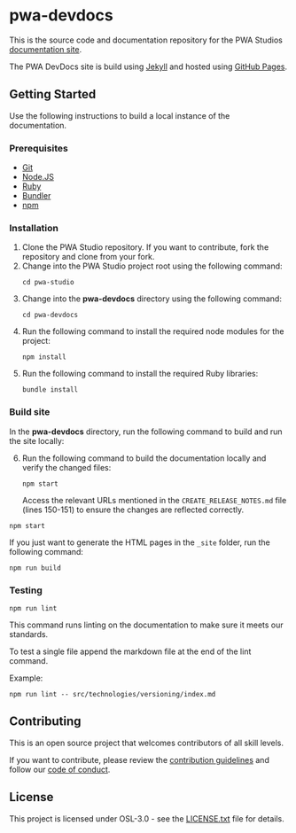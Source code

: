 # pwa-devdocs

This is the source code and documentation repository for the PWA Studios [documentation site].

The PWA DevDocs site is build using [Jekyll] and hosted using [GitHub Pages].

## Getting Started

Use the following instructions to build a local instance of the documentation.

### Prerequisites

-   [Git]
-   [Node.JS]
-   [Ruby]
-   [Bundler]
-   [npm]

### Installation

1.  Clone the PWA Studio repository. If you want to contribute, fork the repository and clone from your fork.
2.  Change into the PWA Studio project root using the following command:
    ```
    cd pwa-studio
    ```
3.  Change into the **pwa-devdocs** directory using the following command:
    ```
    cd pwa-devdocs
    ```
4.  Run the following command to install the required node modules for the project:
    ```
    npm install
    ```
5.  Run the following command to install the required Ruby libraries:
    ```
    bundle install
    ```

### Build site

In the **pwa-devdocs** directory, run the following command to build and run the site locally:

6. Run the following command to build the documentation locally and verify the changed files:

   ```
   npm start
   ```
   Access the relevant URLs mentioned in the `CREATE_RELEASE_NOTES.md` file (lines 150-151) to ensure the changes are reflected correctly.

```
npm start
```

If you just want to generate the HTML pages in the `_site` folder, run the following command:

```
npm run build
```

### Testing

```
npm run lint
```

This command runs linting on the documentation to make sure it meets our standards.

To test a single file append the markdown file at the end of the lint command.

Example:

```
npm run lint -- src/technologies/versioning/index.md
```

## Contributing

This is an open source project that welcomes contributors of all skill levels.

If you want to contribute, please review the [contribution guidelines] and follow our [code of conduct].

## License

This project is licensed under OSL-3.0 - see the [LICENSE.txt] file for details.

[contribution guidelines]: https://magento.github.io/pwa-studio/technologies/contribute/
[code of conduct]: https://github.com/magento/pwa-studio/blob/develop/.github/CODE_OF_CONDUCT.md
[license.txt]: LICENSE.txt
[documentation site]: https://developer.adobe.com/commerce/pwa-studio/
[node.js]: https://nodejs.org
[ruby]: https://www.ruby-lang.org/
[bundler]: http://bundler.io/
[npm]: https://www.npmjs.com/
[jekyll]: https://jekyllrb.com/
[github pages]: https://pages.github.com/
[git]: https://git-scm.com/
